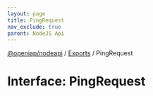 ```yaml
---
layout: page
title: PingRequest
nav_exclude: true
parent: NodeJS Api
---
```

[@openiap/nodeapi](../README.html) / [Exports](../modules.html) / PingRequest

# Interface: PingRequest

